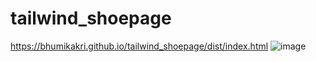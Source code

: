 # tailwind_shoepage
https://bhumikakri.github.io/tailwind_shoepage/dist/index.html
![image](https://github.com/Bhumikakri/tailwind_shoepage/assets/128302166/89648e54-7149-4a5f-9965-2d1a73f42391)
